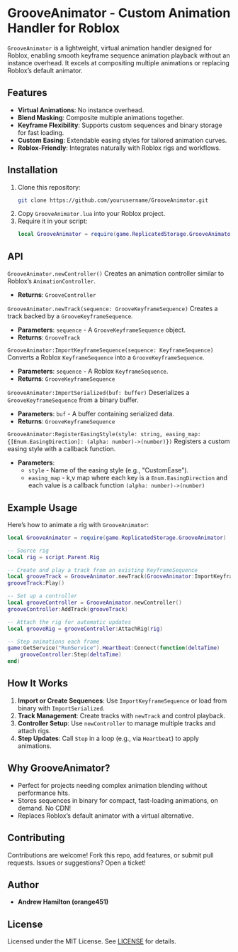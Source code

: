 # GrooveAnimator - Custom Animation Handler for Roblox

`GrooveAnimator` is a lightweight, virtual animation handler designed for Roblox, enabling smooth keyframe sequence animation playback without an instance overhead. It excels at compositing multiple animations or replacing Roblox’s default animator.

## Features
- **Virtual Animations**: No instance overhead.
- **Blend Masking**: Composite multiple animations together.
- **Keyframe Flexibility**: Supports custom sequences and binary storage for fast loading.
- **Custom Easing**: Extendable easing styles for tailored animation curves.
- **Roblox-Friendly**: Integrates naturally with Roblox rigs and workflows.

## Installation
1. Clone this repository:
   ```bash
   git clone https://github.com/yourusername/GrooveAnimator.git
   ```
2. Copy `GrooveAnimator.lua` into your Roblox project.
3. Require it in your script:
   ```lua
   local GrooveAnimator = require(game.ReplicatedStorage.GrooveAnimator)
   ```

## API

`GrooveAnimator.newController()`
Creates an animation controller similar to Roblox’s `AnimationController`.
- **Returns**: `GrooveController`

`GrooveAnimator.newTrack(sequence: GrooveKeyframeSequence)`
Creates a track backed by a `GrooveKeyframeSequence`.
- **Parameters**: `sequence` - A `GrooveKeyframeSequence` object.
- **Returns**: `GrooveTrack`

`GrooveAnimator:ImportKeyframeSequence(sequence: KeyframeSequence)`
Converts a Roblox `KeyframeSequence` into a `GrooveKeyframeSequence`.
- **Parameters**: `sequence` - A Roblox `KeyframeSequence`.
- **Returns**: `GrooveKeyframeSequence`

`GrooveAnimator:ImportSerialized(buf: buffer)`
Deserializes a `GrooveKeyframeSequence` from a binary buffer.
- **Parameters**: `buf` - A buffer containing serialized data.
- **Returns**: `GrooveKeyframeSequence`

`GrooveAnimator:RegisterEasingStyle(style: string, easing_map: {[Enum.EasingDirection]: (alpha: number)->(number)})`
Registers a custom easing style with a callback function.
- **Parameters**:
  - `style` - Name of the easing style (e.g., "CustomEase").
  - `easing_map` - k,v map where each key is a `Enum.EasingDirection` and each
    value is a callback function `(alpha: number)->(number)`

## Example Usage
Here’s how to animate a rig with `GrooveAnimator`:

```lua
local GrooveAnimator = require(game.ReplicatedStorage.GrooveAnimator)

-- Source rig
local rig = script.Parent.Rig

-- Create and play a track from an existing KeyframeSequence
local grooveTrack = GrooveAnimator.newTrack(GrooveAnimator:ImportKeyframeSequence(rig.AnimSaves["Bounce"]))
grooveTrack:Play()

-- Set up a controller
local grooveController = GrooveAnimator.newController()
grooveController:AddTrack(grooveTrack)

-- Attach the rig for automatic updates
local grooveRig = grooveController:AttachRig(rig)

-- Step animations each frame
game:GetService("RunService").Heartbeat:Connect(function(deltaTime)
    grooveController:Step(deltaTime)
end)
```

## How It Works
1. **Import or Create Sequences**: Use `ImportKeyframeSequence` or load from binary with `ImportSerialized`.
2. **Track Management**: Create tracks with `newTrack` and control playback.
3. **Controller Setup**: Use `newController` to manage multiple tracks and attach rigs.
4. **Step Updates**: Call `Step` in a loop (e.g., via `Heartbeat`) to apply animations.

## Why GrooveAnimator?
- Perfect for projects needing complex animation blending without performance hits.
- Stores sequences in binary for compact, fast-loading animations, on demand. No CDN!
- Replaces Roblox’s default animator with a virtual alternative.

## Contributing
Contributions are welcome! Fork this repo, add features, or submit pull requests. Issues or suggestions? Open a ticket!

## Author
- **Andrew Hamilton (orange451)**

## License
Licensed under the MIT License. See [LICENSE](LICENSE) for details.
